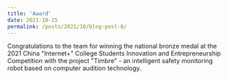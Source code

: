 ```yaml
---
title: 'Award'
date: 2021-10-15
permalink: /posts/2021/10/blog-post-8/
---
```


Congratulations to the team for winning the national bronze medal at the 2021 China "Internet+" College Students Innovation and Entrepreneurship Competition with the project "Timbre" - an intelligent safety monitoring robot based on computer audition technology.
